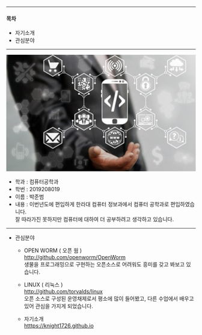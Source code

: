-------------------------------------------------------------   
#### 목차
* 자기소개   
* 관심분야
-------------------------------------------------------------
![Alt text](/open.png)

* 학과 : 컴퓨터공학과
* 학번 : 2019208019
* 이름 : 박준범
* 내용 : 이번년도에 편입하게 한라대 컴퓨터 정보과에서 컴퓨터 공학과로 편입하였습니다.   
         잘 따라가진 못하지만 컴퓨터에 대하여 더 공부하려고 생각하고 있습니다.
-------------------------------------------------------------
* 관심분야
  * OPEN WORM ( 오픈 웜 )   
  <http://github.com/openworm/OpenWorm>   
  생물을 프로그래밍으로 구현하는 오픈소스로 어려워도 흥미를 갖고 봐보고 있습니다.   
  
  * LINUX ( 리눅스 )   
  <http://github.com/torvalds/linux>   
  오픈 소스로 구성된 운영채제로서 평소에 많이 들어봤고, 다른 수업에서 배우고 있어 관심을 가지게 되었습니다.   
  
  * 자기소개   
  <htttps://knight1726.github.io>
